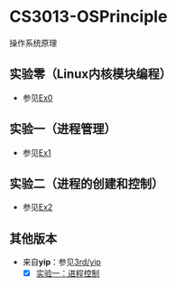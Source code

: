# CS3013-OSPrinciple

操作系统原理

## 实验零（Linux内核模块编程）

* 参见[Ex0](ex_0)

## 实验一（进程管理）

* 参见[Ex1](ex_1)

## 实验二（进程的创建和控制）

* 参见[Ex2](ex_2)

## 其他版本

* 来自**yip**：参见[3rd/yip](3rd/yip)
  - [x] [实验一：进程控制](3rd/yip/experiment/ex_1)
